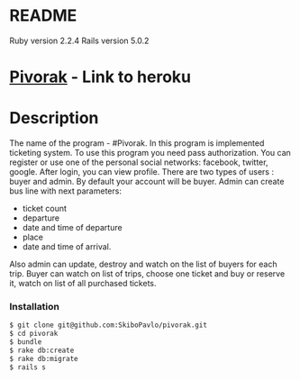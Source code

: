 # README #

Ruby version 2.2.4
Rails version 5.0.2

# [Pivorak](https://pivorak-test-project.herokuapp.com/) - Link to heroku

# Description

The name of the program - #Pivorak.
In this program is implemented ticketing system. To use this program you need pass authorization. You can register or use one of the personal social networks: facebook, twitter, google.
After login, you can view  profile. There are two types of users : buyer and admin.
By default your account will be buyer. Admin can create bus line with next parameters:

* ticket count
* departure
* date and time of departure
* place
* date and time of arrival.

Also admin can update, destroy and watch on the list of buyers for each trip. Buyer can watch on list of trips, choose one ticket and buy or reserve it,  watch on list of all purchased tickets.

### Installation

```sh
$ git clone git@github.com:SkiboPavlo/pivorak.git
$ cd pivorak
$ bundle
$ rake db:create
$ rake db:migrate
$ rails s
```
